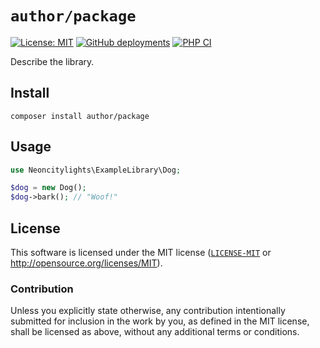 # `author/package`

[![License: MIT](https://img.shields.io/badge/License-MIT-blue.svg)](https://opensource.org/licenses/MIT)
[![GitHub deployments](https://img.shields.io/github/deployments/neoncitylights/php-template/github-pages?label=deploy)](https://github.com/neoncitylights/php-template/deployments/activity_log?environment=github-pages)
[![PHP CI](https://github.com/neoncitylights/php-template/actions/workflows/php.yml/badge.svg)](https://github.com/neoncitylights/php-template/actions/workflows/php.yml)

Describe the library.

## Install

```shell
composer install author/package
```

## Usage

```php
use Neoncitylights\ExampleLibrary\Dog;

$dog = new Dog();
$dog->bark(); // "Woof!"
```

## License

This software is licensed under the MIT license ([`LICENSE-MIT`](./LICENSE) or <http://opensource.org/licenses/MIT>).

### Contribution

Unless you explicitly state otherwise, any contribution intentionally submitted for inclusion in the work by you, as defined in the MIT license, shall be licensed as above, without any additional terms or conditions.
